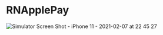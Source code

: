 # RNApplePay

![Simulator Screen Shot - iPhone 11 - 2021-02-07 at 22 45 27](https://user-images.githubusercontent.com/25927724/107167050-958d2c00-6996-11eb-87ca-11274ab3b29f.png)

